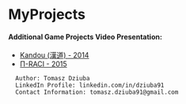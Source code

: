# MyProjects

#### Additional Game Projects Video Presentation:
* [Kandou (漢道) - 2014](https://youtu.be/eCymqHEm27M)
* [П-RACI - 2015](https://youtu.be/DU33DdBVa4U)


```
  Author: Tomasz Dziuba
  LinkedIn Profile: linkedin.com/in/dziuba91
  Contact Information: tomasz.dziuba91@gmail.com
```
